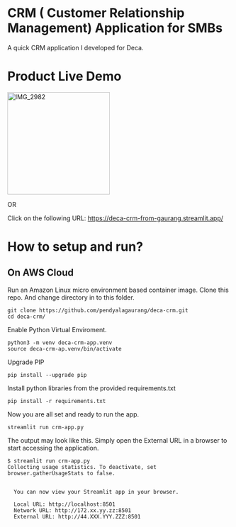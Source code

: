 # CRM ( Customer Relationship Management) Application for SMBs
A quick CRM application I developed for Deca.

# Product Live Demo
<img width="231" alt="IMG_2982" src="https://github.com/user-attachments/assets/9187274f-aced-4ff6-99c6-1f445965b843" />

OR 

Click on the following URL:
https://deca-crm-from-gaurang.streamlit.app/

# How to setup and run?
## On AWS Cloud 

Run an Amazon Linux micro environment based container image.
Clone this repo. And change directory in to this folder.
```
git clone https://github.com/pendyalagaurang/deca-crm.git
cd deca-crm/
```
Enable Python Virtual Enviroment.

```
python3 -m venv deca-crm-app.venv
source deca-crm-ap.venv/bin/activate
```

Upgrade PIP
```
pip install --upgrade pip
```

Install python libraries from the provided requirements.txt
```
pip install -r requirements.txt
```

Now you are all set and ready to run the app.
```
streamlit run crm-app.py
```

The output may look like this. Simply open the External URL in a browser to start accessing the application.

```
$ streamlit run crm-app.py
Collecting usage statistics. To deactivate, set browser.gatherUsageStats to false.


  You can now view your Streamlit app in your browser.

  Local URL: http://localhost:8501
  Network URL: http://172.xx.yy.zz:8501
  External URL: http://44.XXX.YYY.ZZZ:8501

```

